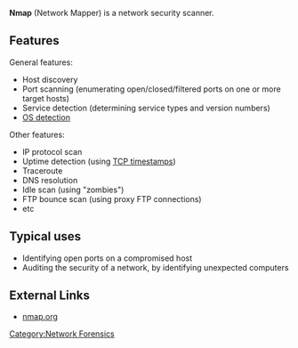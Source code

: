 **Nmap** (Network Mapper) is a network security scanner.

## Features

General features:

- Host discovery
- Port scanning (enumerating open/closed/filtered ports on one or more
  target hosts)
- Service detection (determining service types and version numbers)
- [OS detection](OS_fingerprinting "wikilink")

Other features:

- IP protocol scan
- Uptime detection (using [TCP timestamps](TCP_timestamps "wikilink"))
- Traceroute
- DNS resolution
- Idle scan (using "zombies")
- FTP bounce scan (using proxy FTP connections)
- etc

## Typical uses

- Identifying open ports on a compromised host
- Auditing the security of a network, by identifying unexpected
  computers

## External Links

- [nmap.org](http://nmap.org/)

[Category:Network Forensics](Category:Network_Forensics "wikilink")